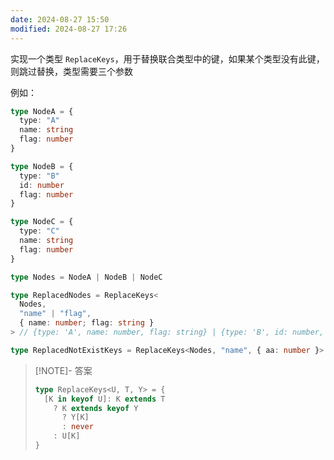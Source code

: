 ```yaml
---
date: 2024-08-27 15:50
modified: 2024-08-27 17:26
---
```


实现一个类型 `ReplaceKeys`，用于替换联合类型中的键，如果某个类型没有此键，则跳过替换，类型需要三个参数

例如：

```ts
type NodeA = {
  type: "A"
  name: string
  flag: number
}

type NodeB = {
  type: "B"
  id: number
  flag: number
}

type NodeC = {
  type: "C"
  name: string
  flag: number
}

type Nodes = NodeA | NodeB | NodeC

type ReplacedNodes = ReplaceKeys<
  Nodes,
  "name" | "flag",
  { name: number; flag: string }
> // {type: 'A', name: number, flag: string} | {type: 'B', id: number, flag: string} | {type: 'C', name: number, flag: string} // would replace name from string to number, replace flag from number to string.

type ReplacedNotExistKeys = ReplaceKeys<Nodes, "name", { aa: number }> // {type: 'A', name: never, flag: number} | NodeB | {type: 'C', name: never, flag: number} // would replace name to never
```

> [!NOTE]- 答案
> 
> ```ts
> type ReplaceKeys<U, T, Y> = {
>   [K in keyof U]: K extends T
>     ? K extends keyof Y
>       ? Y[K]
>       : never
>     : U[K]
> }
> ```

